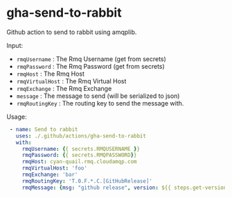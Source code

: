 # gha-send-to-rabbit

Github action to send to rabbit using amqplib.

Input:

- `rmqUsername` : The Rmq Username (get from secrets)
- `rmqPassword` : The Rmq Password (get from secrets)
- `rmqHost` : The Rmq Host
- `rmqVirtualHost` : The Rmq Virtual Host
- `rmqExchange` : The Rmq Exchange
- `message` : The message to send (will be serialized to json)
- `rmqRoutingKey` : The routing key to send the message with.

Usage:

```yaml
 - name: Send to rabbit
   uses: ./.github/actions/gha-send-to-rabbit
   with:
     rmqUsername: {{ secrets.RMQUSERNAME }}
     rmqPassword: {{ secrets.RMQPASSWORD}}
     rmqHost: cyan-quail.rmq.cloudamqp.com
     rmqVirtualHost: 'foo'
     rmqExchange: 'bar'
     rmqRoutingKey: 'T.0.F.*.C.[GitHubRelease]'
     rmqMessage: {msg: "github release", version: ${{ steps.get-version.outputs.assembly-version }}, app: "FooBarQuax"}
```
